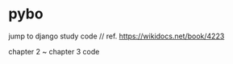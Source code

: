 # pybo

jump to django study code  // ref. https://wikidocs.net/book/4223

chapter 2 ~ chapter 3 code

